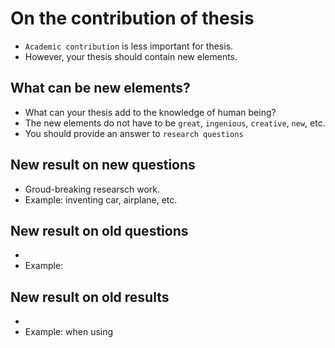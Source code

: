 # On the contribution of thesis

* `Academic contribution` is less important for thesis.
* However, your thesis should contain new elements. 

## What can be new elements?
* What can your thesis add to the knowledge of human being?
* The new elements do not have to be `great`, `ingenious`, `creative`, `new`, etc. 
* You should provide an answer to `research questions`

## New result on new questions
* Groud-breaking researsch work. 
* Example: inventing car, airplane, etc.

## New result on old questions
* 
* Example: 


## New result on old results
* 
* Example: when using 
